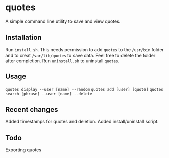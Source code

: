 # quotes
A simple command line utility to save and view quotes.

## Installation
Run `install.sh`. This needs permission to add `quotes` to the `/usr/bin` folder and to creat `/var/lib/quotes` to save data.
Feel free to delete the folder after completion.
Run `uninstall.sh` to uninstall `quotes`.

## Usage
`quotes display --user [name] --random`
`quotes add [user] [quote]`
`quotes search [phrase] --user [name] --delete`

## Recent changes
Added timestamps for quotes and deletion.
Added install/uninstall script.

## Todo
Exporting quotes
